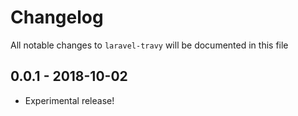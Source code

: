 # Changelog

All notable changes to `laravel-travy` will be documented in this file

## 0.0.1 - 2018-10-02

- Experimental release!

